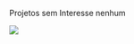 Projetos sem Interesse nenhum

![](https://media2.giphy.com/media/v1.Y2lkPTc5MGI3NjExeG5nd2JmZm00Mml3OWlxa3VyNDFic2FpZjhrc3M0aGxtbjd2ZGx0YiZlcD12MV9pbnRlcm5hbF9naWZfYnlfaWQmY3Q9Zw/tIeCLkB8geYtW/giphy.webp)
